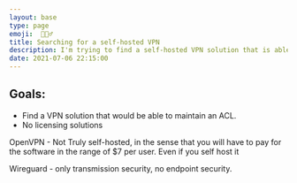```yaml
---
layout: base
type: page
emoji:  💂🏻‍♂️
title: Searching for a self-hosted VPN
description: I'm trying to find a self-hosted VPN solution that is able to maintain an ACL. 
date: 2021-07-06 22:15:00
---
```


## Goals:

- Find a VPN solution that would be able to maintain an ACL.
- No licensing solutions


OpenVPN - Not Truly self-hosted, in the sense that you will have to pay for the software in the range of $7 per user. Even if you self host it

Wireguard - only transmission security, no endpoint security.

